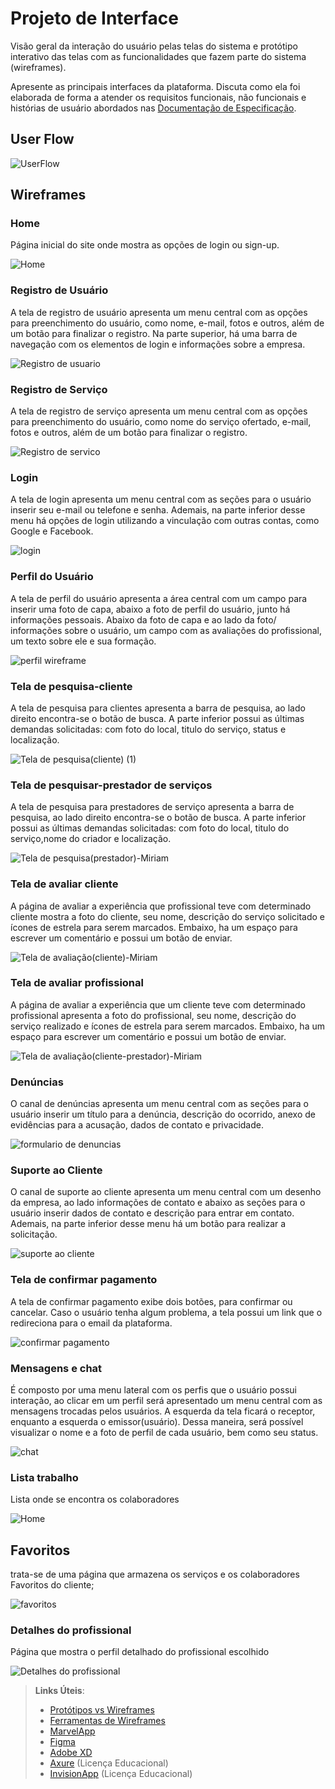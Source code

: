 
# Projeto de Interface

Visão geral da interação do usuário pelas telas do sistema e protótipo interativo das telas com as funcionalidades que fazem parte do sistema (wireframes).

 Apresente as principais interfaces da plataforma. Discuta como ela foi elaborada de forma a atender os requisitos funcionais, não funcionais e histórias de usuário abordados nas <a href="2-Especificação do Projeto.md"> Documentação de Especificação</a>.

## User Flow

![UserFlow](https://github.com/ICEI-PUC-Minas-PCO-SI/pco-si-2023-2-p1-tiaw-t1-G1-FromHome/blob/main/docs/img/User_flow.png)

## Wireframes

### Home 
Página inicial do site onde mostra as opções de login ou sign-up.

![Home](https://github.com/ICEI-PUC-Minas-PCO-SI/pco-si-2023-2-p1-tiaw-t1-G1-FromHome/blob/main/docs/img/asdf.png)

 ### Registro de Usuário
 A tela de registro de usuário apresenta um menu central com as opções para preenchimento do usuário, como nome, e-mail, fotos e outros, além de um botão para finalizar o registro. Na parte superior, há uma barra de navegação com os elementos de login e informações sobre a empresa.
 
![Registro de usuario](https://github.com/ICEI-PUC-Minas-PCO-SI/pco-si-2023-2-p1-tiaw-t1-G1-FromHome/assets/139433754/1cea7672-ad8d-4a63-93bb-3cbb04fce9c8)


 ### Registro de Serviço
A tela de registro de serviço apresenta um menu central com as opções para preenchimento do usuário, como nome do serviço ofertado, e-mail, fotos e outros, além de um botão para finalizar o registro. 

![Registro de servico](https://github.com/ICEI-PUC-Minas-PCO-SI/pco-si-2023-2-p1-tiaw-t1-G1-FromHome/assets/139433754/60145f62-57e6-4659-a379-01c7ffdb0b06)


### Login
A tela de login apresenta um menu central com as seções para o usuário inserir seu e-mail ou telefone e senha. Ademais, na parte inferior desse menu há opções de login utilizando a vinculação com outras contas, como Google e Facebook.

![login](https://github.com/ICEI-PUC-Minas-PCO-SI/pco-si-2023-2-p1-tiaw-t1-G1-FromHome/assets/139433754/15be0ddc-3112-47b3-b37d-7b0a6bd1e5b0)


 ### Perfil do Usuário
 A tela de perfil do usuário apresenta a área central com um campo para inserir uma foto de capa, abaixo a foto de perfil do usuário, junto há informações pessoais. Abaixo da foto de capa e ao lado da foto/ informações sobre o usuário, um campo com as avaliações do profissional, um texto sobre ele e sua formação. 
 

![perfil wireframe](https://github.com/ICEI-PUC-Minas-PCO-SI/pco-si-2023-2-p1-tiaw-t1-G1-FromHome/assets/142696070/c5793f89-a53f-4ff5-afe9-092272e3434e)



 
### Tela de pesquisa-cliente
<p>A tela de pesquisa para clientes apresenta a barra de pesquisa, ao lado direito encontra-se o botão de busca. A parte inferior possui as últimas demandas solicitadas: com foto do local, titulo do serviço, status e localização.</p>

![Tela de pesquisa(cliente) (1)](https://github.com/ICEI-PUC-Minas-PCO-SI/pco-si-2023-2-p1-tiaw-t1-G1-FromHome/assets/142696070/f7bdc086-831a-4d3c-9762-f949300c8d28)

### Tela de pesquisar-prestador de serviços
<p>A tela de pesquisa para prestadores de serviço apresenta a barra de pesquisa, ao lado direito encontra-se o botão de busca. A parte inferior possui as últimas demandas solicitadas: com foto do local, titulo do serviço,nome do criador e localização.</p>

![Tela de pesquisa(prestador)-Miriam](https://github.com/ICEI-PUC-Minas-PCO-SI/pco-si-2023-2-p1-tiaw-t1-G1-FromHome/assets/142696070/bcbeb93a-135e-40b6-aa14-5f767ecf5ff3)



### Tela de avaliar cliente
<p>A página de avaliar a experiência que profissional teve com determinado cliente mostra a foto do cliente, seu nome, descrição do serviço solicitado e ícones de estrela para serem marcados. Embaixo, ha um espaço para escrever um comentário e possui um botão de enviar.</p>

![Tela de avaliação(cliente)-Miriam](https://github.com/ICEI-PUC-Minas-PCO-SI/pco-si-2023-2-p1-tiaw-t1-G1-FromHome/assets/142696070/f48253b3-268a-45cf-aefa-fd284b91aa9d)

### Tela de avaliar profissional
<p>A página de avaliar a experiência que um cliente teve com determinado profissional apresenta a foto do profissional, seu nome, descrição do serviço realizado e ícones de estrela para serem marcados. Embaixo, ha um espaço para escrever um comentário e possui um botão de enviar.</p>

![Tela de avaliação(cliente-prestador)-Miriam](https://github.com/ICEI-PUC-Minas-PCO-SI/pco-si-2023-2-p1-tiaw-t1-G1-FromHome/assets/142696070/18bb011e-1d33-44d7-880a-6c43c6907ae0)

### Denúncias
O canal de denúncias apresenta um menu central com as seções para o usuário inserir um título para a denúncia, descrição do ocorrido, anexo de evidências para a acusação, dados de contato e privacidade.

![formulario de denuncias](https://github.com/ICEI-PUC-Minas-PCO-SI/pco-si-2023-2-p1-tiaw-t1-G1-FromHome/assets/139433754/9259ecb7-f5b4-4cc5-a9f6-3b092c21604a)



### Suporte ao Cliente
O canal de suporte ao cliente apresenta um menu central com um desenho da empresa, ao lado informações de contato e abaixo  as seções para o usuário inserir dados de contato e descrição para entrar em contato. Ademais, na parte inferior desse menu há um botão para realizar a solicitação. 

![suporte ao cliente](https://github.com/ICEI-PUC-Minas-PCO-SI/pco-si-2023-2-p1-tiaw-t1-G1-FromHome/assets/139433754/9f2c98b6-4ec7-4ab3-846c-df026563f81a)



### Tela de confirmar pagamento
<p>A tela de confirmar pagamento exibe dois botões, para confirmar ou cancelar. Caso o usuário tenha algum problema, a tela possui um link que o redireciona para o email da plataforma.</p>

![confirmar pagamento](https://github.com/ICEI-PUC-Minas-PCO-SI/pco-si-2023-2-p1-tiaw-t1-G1-FromHome/assets/142696070/3171c9cc-1e71-4844-93ad-29675662fd8f)



### Mensagens e chat
É composto por uma menu lateral com os perfis que o usuário possui interação, ao clicar em um perfil será apresentado um menu central com as mensagens trocadas pelos usuários. A esquerda da tela ficará o receptor, enquanto a esquerda o emissor(usuário). Dessa maneira, será possível visualizar o nome e a foto de perfil de cada usuário, bem como seu status.

![chat](https://github.com/ICEI-PUC-Minas-PCO-SI/pco-si-2023-2-p1-tiaw-t1-G1-FromHome/assets/139433754/ee6fbb04-a257-4d6f-9575-b36e30298fdc)

### Lista trabalho
Lista onde se encontra os colaboradores 

![Home](https://github.com/ICEI-PUC-Minas-PCO-SI/pco-si-2023-2-p1-tiaw-t1-G1-FromHome/blob/main/docs/img/selecaoProf.png)


## Favoritos
trata-se de uma página que armazena os serviços e os colaboradores Favoritos do cliente;

![favoritos](https://github.com/ICEI-PUC-Minas-PCO-SI/pco-si-2023-2-p1-tiaw-t1-G1-FromHome/blob/main/docs/img/favoritos.png)

### Detalhes do profissional
Página que mostra o perfil detalhado do profissional escolhido

![Detalhes do profissional](https://github.com/ICEI-PUC-Minas-PCO-SI/pco-si-2023-2-p1-tiaw-t1-G1-FromHome/blob/main/docs/img/perfilProf.png)

> **Links Úteis**:
> - [Protótipos vs Wireframes](https://www.nngroup.com/videos/prototypes-vs-wireframes-ux-projects/)
> - [Ferramentas de Wireframes](https://rockcontent.com/blog/wireframes/)
> - [MarvelApp](https://marvelapp.com/developers/documentation/tutorials/)
> - [Figma](https://www.figma.com/)
> - [Adobe XD](https://www.adobe.com/br/products/xd.html#scroll)
> - [Axure](https://www.axure.com/edu) (Licença Educacional)
> - [InvisionApp](https://www.invisionapp.com/) (Licença Educacional)
